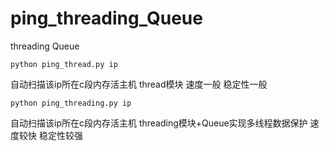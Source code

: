 # ping_threading_Queue
threading   Queue
```
python ping_thread.py ip
```
自动扫描该ip所在c段内存活主机    thread模块   速度一般   稳定性一般

```
python ping_threading.py ip
```
自动扫描该ip所在c段内存活主机    threading模块+Queue实现多线程数据保护   速度较快   稳定性较强
